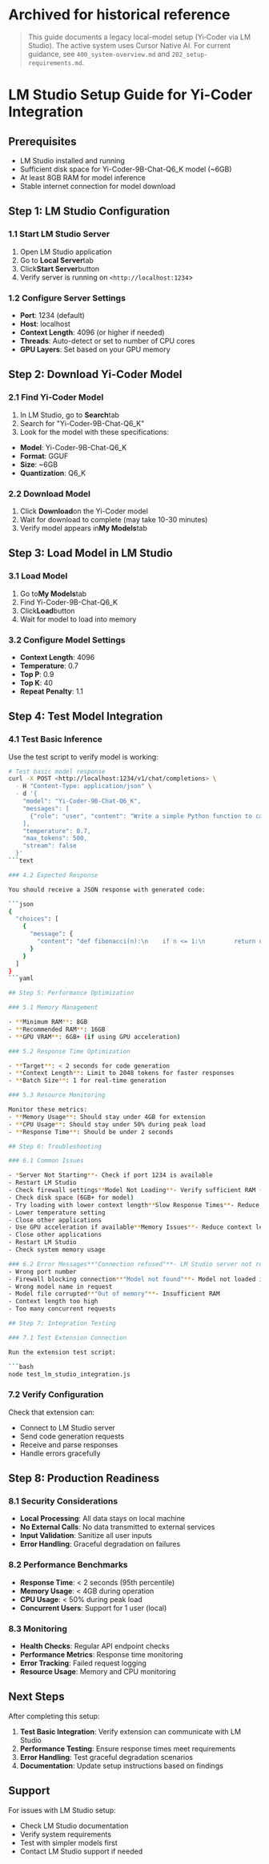 <!-- CONTEXT_REFERENCE: 400_context-priority-guide.md -->
<!-- MODULE_REFERENCE: 400_performance-optimization-guide.md -->

# Archived for historical reference
> This guide documents a legacy local-model setup (Yi‑Coder via LM Studio). The active system uses Cursor Native AI. For current guidance, see `400_system-overview.md` and `202_setup-requirements.md`.

# LM Studio Setup Guide for Yi-Coder Integration

## Prerequisites

- LM Studio installed and running
- Sufficient disk space for Yi-Coder-9B-Chat-Q6_K model (~6GB)
- At least 8GB RAM for model inference
- Stable internet connection for model download

## Step 1: LM Studio Configuration

### 1.1 Start LM Studio Server

1. Open LM Studio application
2. Go to **Local Server**tab
3. Click**Start Server**button
4. Verify server is running on `<http://localhost:1234`>

### 1.2 Configure Server Settings

- **Port**: 1234 (default)
- **Host**: localhost
- **Context Length**: 4096 (or higher if needed)
- **Threads**: Auto-detect or set to number of CPU cores
- **GPU Layers**: Set based on your GPU memory

## Step 2: Download Yi-Coder Model

### 2.1 Find Yi-Coder Model

1. In LM Studio, go to **Search**tab
2. Search for "Yi-Coder-9B-Chat-Q6_K"
3. Look for the model with these specifications:
  - **Model**: Yi-Coder-9B-Chat-Q6_K
  - **Format**: GGUF
  - **Size**: ~6GB
  - **Quantization**: Q6_K

### 2.2 Download Model

1. Click **Download**on the Yi-Coder model
2. Wait for download to complete (may take 10-30 minutes)
3. Verify model appears in**My Models**tab

## Step 3: Load Model in LM Studio

### 3.1 Load Model

1. Go to**My Models**tab
2. Find Yi-Coder-9B-Chat-Q6_K
3. Click**Load**button
4. Wait for model to load into memory

### 3.2 Configure Model Settings

- **Context Length**: 4096
- **Temperature**: 0.7
- **Top P**: 0.9
- **Top K**: 40
- **Repeat Penalty**: 1.1

## Step 4: Test Model Integration

### 4.1 Test Basic Inference

Use the test script to verify model is working:

```bash
# Test basic model response
curl -X POST <http://localhost:1234/v1/chat/completions> \
  - H "Content-Type: application/json" \
  - d '{
    "model": "Yi-Coder-9B-Chat-Q6_K",
    "messages": [
      {"role": "user", "content": "Write a simple Python function to calculate fibonacci numbers"}
    ],
    "temperature": 0.7,
    "max_tokens": 500,
    "stream": false
  }'
```text

### 4.2 Expected Response

You should receive a JSON response with generated code:

```json
{
  "choices": [
    {
      "message": {
        "content": "def fibonacci(n):\n    if n <= 1:\n        return n\n    return fibonacci(n-1) + fibonacci(n-2)\n\n# Example usage\nprint(fibonacci(10))"
      }
    }
  ]
}
```yaml

## Step 5: Performance Optimization

### 5.1 Memory Management

- **Minimum RAM**: 8GB
- **Recommended RAM**: 16GB
- **GPU VRAM**: 6GB+ (if using GPU acceleration)

### 5.2 Response Time Optimization

- **Target**: < 2 seconds for code generation
- **Context Length**: Limit to 2048 tokens for faster responses
- **Batch Size**: 1 for real-time generation

### 5.3 Resource Monitoring

Monitor these metrics:
- **Memory Usage**: Should stay under 4GB for extension
- **CPU Usage**: Should stay under 50% during peak load
- **Response Time**: Should be under 2 seconds

## Step 6: Troubleshooting

### 6.1 Common Issues

- *Server Not Starting**- Check if port 1234 is available
- Restart LM Studio
- Check firewall settings**Model Not Loading**- Verify sufficient RAM (8GB+)
- Check disk space (6GB+ for model)
- Try loading with lower context length**Slow Response Times**- Reduce context length
- Lower temperature setting
- Close other applications
- Use GPU acceleration if available**Memory Issues**- Reduce context length
- Close other applications
- Restart LM Studio
- Check system memory usage

### 6.2 Error Messages**"Connection refused"**- LM Studio server not running
- Wrong port number
- Firewall blocking connection**"Model not found"**- Model not loaded in LM Studio
- Wrong model name in request
- Model file corrupted**"Out of memory"**- Insufficient RAM
- Context length too high
- Too many concurrent requests

## Step 7: Integration Testing

### 7.1 Test Extension Connection

Run the extension test script:

```bash
node test_lm_studio_integration.js
```

### 7.2 Verify Configuration

Check that extension can:
- Connect to LM Studio server
- Send code generation requests
- Receive and parse responses
- Handle errors gracefully

## Step 8: Production Readiness

### 8.1 Security Considerations

- **Local Processing**: All data stays on local machine
- **No External Calls**: No data transmitted to external services
- **Input Validation**: Sanitize all user inputs
- **Error Handling**: Graceful degradation on failures

### 8.2 Performance Benchmarks

- **Response Time**: < 2 seconds (95th percentile)
- **Memory Usage**: < 4GB during operation
- **CPU Usage**: < 50% during peak load
- **Concurrent Users**: Support for 1 user (local)

### 8.3 Monitoring

- **Health Checks**: Regular API endpoint checks
- **Performance Metrics**: Response time monitoring
- **Error Tracking**: Failed request logging
- **Resource Usage**: Memory and CPU monitoring

## Next Steps

After completing this setup:

1. **Test Basic Integration**: Verify extension can communicate with LM Studio
2. **Performance Testing**: Ensure response times meet requirements
3. **Error Handling**: Test graceful degradation scenarios
4. **Documentation**: Update setup instructions based on findings

## Support

For issues with LM Studio setup:
- Check LM Studio documentation
- Verify system requirements
- Test with simpler models first
- Contact LM Studio support if needed 
